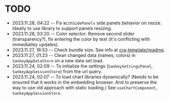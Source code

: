 <!--
@since 2024.02.21, 16:56
@changed 2024.02.21, 16:56
-->

# TODO

- 2023.11.28, 04:22 -- Fix `WithSidePanels` side panels behavior on resize. Ideally to use library to support panels resizing.
- 2023.11.28, 03:20 -- Color selector: Remove second slider (transparency?), fix entering the color by text (it's conflicting with immediatley updates).
- 2023.11.27, 16:53 -- Check bundle size. See info at [cra-template/readme](https://github.com/facebook/create-react-app/blob/main/packages/cra-template/template/README.md).
- 2023.11.27, 01:23 -- Clean changed data (names, colors) in `SankeyAppDataStore` on a new data set load.
- 2023.11.24, 02:09 -- To initialize the settings (`SankeySettingsPanel`, `SankeyAppSessionStore`) from the url query.
- 2023.11.24, 02:07 -- To load chart libraries dynamically? (Needs to be ensured that it works in the embedding browser. And to preserve the way to use old approach with static loading.) See `useChartComponent`, `SankeyAppSessionStore`.
